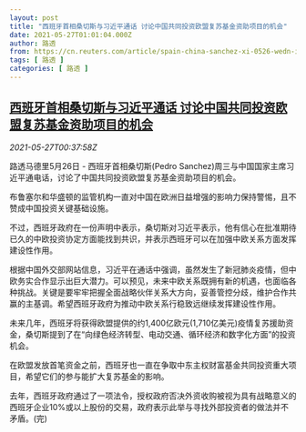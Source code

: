 ```yaml
---
layout: post
title: "西班牙首相桑切斯与习近平通话 讨论中国共同投资欧盟复苏基金资助项目的机会"
date: 2021-05-27T01:01:04.000Z
author: 路透
from: https://cn.reuters.com/article/spain-china-sanchez-xi-0526-wedn-idCNKCS2D801F
tags: [ 路透 ]
categories: [ 路透 ]
---
```

<!--1622077264000-->
[西班牙首相桑切斯与习近平通话 讨论中国共同投资欧盟复苏基金资助项目的机会](https://cn.reuters.com/article/spain-china-sanchez-xi-0526-wedn-idCNKCS2D801F)
------

<div>
<div><i>2021-05-27T00:37:58Z</i></div><p>路透马德里5月26日 - 西班牙首相桑切斯(Pedro Sanchez)周三与中国国家主席习近平通电话，讨论了中国共同投资欧盟复苏基金资助项目的机会。</p><p>布鲁塞尔和华盛顿的监管机构一直对中国在欧洲日益增强的影响力保持警惕，且不赞成中国投资关键基础设施。</p><p>不过，西班牙政府在一份声明中表示，桑切斯对习近平表示，他有信心在批准期待已久的中欧投资协定方面能找到共识，并表示西班牙可以在加强中欧关系方面发挥建设性作用。</p><p>根据中国外交部网站信息，习近平在通话中强调，虽然发生了新冠肺炎疫情，但中欧务实合作显示出巨大潜力。可以预见，未来中欧关系既拥有新的机遇，也面临各种挑战。关键是要牢牢把握全面战略伙伴关系大方向，妥善管控分歧，维护合作共赢的主基调。希望西班牙政府为推动中欧关系行稳致远继续发挥建设性作用。</p><p>未来几年，西班牙将获得欧盟提供的约1,400亿欧元(1,710亿美元)疫情复苏援助资金，桑切斯提到了在“向绿色经济转型、电动交通、循环经济和数字化方面”的投资机会。</p><p>在欧盟发放首笔资金之前，西班牙也一直在争取中东主权财富基金共同投资重大项目，希望它们的参与能扩大复苏基金的影响。</p><p>去年，西班牙政府通过了一项法令，授权政府否决外资收购被视为具有战略意义的西班牙企业10%或以上股份的交易，政府表示此举与寻找外部投资者的做法并不矛盾。(完)</p>
</div>
